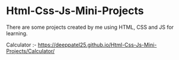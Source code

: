 # Html-Css-Js-Mini-Projects
There are some projects created by me using HTML, CSS and JS for learning.

Calculator :- https://deeppatel25.github.io/Html-Css-Js-Mini-Projects/Calculator/
